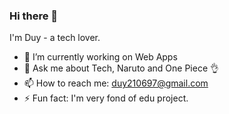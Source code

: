 ### Hi there 👋

I'm Duy - a tech lover.

- 🔭 I’m currently working on Web Apps
- 💬 Ask me about Tech, Naruto and One Piece 👌
- 📫 How to reach me: duy210697@gmail.com
- ⚡ Fun fact: I'm very fond of edu project.

